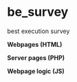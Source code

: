 # be_survey
best execution survey

**Webpages (HTML)** 

**Server pages (PHP)** 

**Webpage logic (JS)** 
